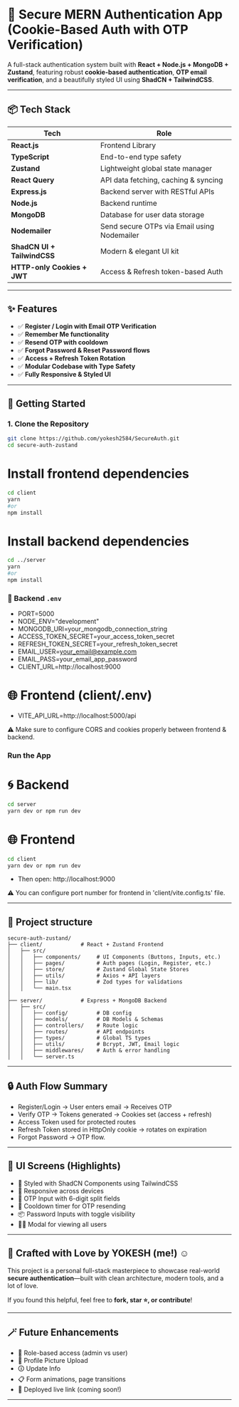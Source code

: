 # 💜 Secure MERN Authentication App (Cookie-Based Auth with OTP Verification)

A full-stack authentication system built with **React + Node.js + MongoDB + Zustand**, featuring robust **cookie-based authentication**, **OTP email verification**, and a beautifully styled UI using **ShadCN + TailwindCSS**.

---

## 📦 Tech Stack

| Tech                        | Role                                        |
| --------------------------- | ------------------------------------------- |
| **React.js**                | Frontend Library                            |
| **TypeScript**              | End-to-end type safety                      |
| **Zustand**                 | Lightweight global state manager            |
| **React Query**             | API data fetching, caching & syncing        |
| **Express.js**              | Backend server with RESTful APIs            |
| **Node.js**                 | Backend runtime                             |
| **MongoDB**                 | Database for user data storage              |
| **Nodemailer**              | Send secure OTPs via Email using Nodemailer |
| **ShadCN UI + TailwindCSS** | Modern & elegant UI kit                     |
| **HTTP-only Cookies + JWT** | Access & Refresh token-based Auth           |

---

## ✨ Features

- ✅ **Register / Login with Email OTP Verification**
- ✅ **Remember Me functionality**
- ✅ **Resend OTP with cooldown**
- ✅ **Forgot Password & Reset Password flows**
- ✅ **Access + Refresh Token Rotation**
- ✅ **Modular Codebase with Type Safety**
- ✅ **Fully Responsive & Styled UI**

---

## 🚀 Getting Started

### 1. Clone the Repository

```bash
git clone https://github.com/yokesh2584/SecureAuth.git
cd secure-auth-zustand
```

# Install frontend dependencies

```bash
cd client
yarn
#or
npm install
```

# Install backend dependencies

```bash
cd ../server
yarn
#or
npm install
```

### 🔐 Backend `.env`

- PORT=5000
- NODE_ENV="development"
- MONGODB_URI=your_mongodb_connection_string
- ACCESS_TOKEN_SECRET=your_access_token_secret
- REFRESH_TOKEN_SECRET=your_refresh_token_secret
- EMAIL_USER=your_email@example.com
- EMAIL_PASS=your_email_app_password
- CLIENT_URL=http://localhost:9000

# 🌐 Frontend (client/.env)

- VITE_API_URL=http://localhost:5000/api

⚠️ Make sure to configure CORS and cookies properly between frontend & backend.

### Run the App

# 🌀 Backend

```bash
cd server
yarn dev or npm run dev
```

# 🌐 Frontend

```bash
cd client
yarn dev or npm run dev
```

- Then open: http://localhost:9000

⚠️ You can configure port number for frontend in 'client/vite.config.ts' file.

---

## 📁 Project structure

```
secure-auth-zustand/
├── client/            # React + Zustand Frontend
│   ├── src/
│   │   ├── components/     # UI Components (Buttons, Inputs, etc.)
│   │   ├── pages/          # Auth pages (Login, Register, etc.)
│   │   ├── store/          # Zustand Global State Stores
│   │   ├── utils/          # Axios + API layers
│   │   ├── lib/            # Zod types for validations
│   │   └── main.tsx
│
├── server/            # Express + MongoDB Backend
│   ├── src/
│   │   ├── config/         # DB config
│   │   ├── models/         # DB Models & Schemas
│   │   ├── controllers/    # Route logic
│   │   ├── routes/         # API endpoints
│   │   ├── types/          # Global TS types
│   │   ├── utils/          # Bcrypt, JWT, Email logic
│   │   ├── middlewares/    # Auth & error handling
│   │   └── server.ts
```

---

## 🔒 Auth Flow Summary

- Register/Login → User enters email → Receives OTP
- Verify OTP → Tokens generated → Cookies set (access + refresh)
- Access Token used for protected routes
- Refresh Token stored in HttpOnly cookie → rotates on expiration
- Forgot Password → OTP flow.

---

## 🌟 UI Screens (Highlights)

- 🎨 Styled with ShadCN Components using TailwindCSS
- 📲 Responsive across devices
- 🔢 OTP Input with 6-digit split fields
- 🔄 Cooldown timer for OTP resending
- 📦 Password Inputs with toggle visibility
- 🧑‍💼 Modal for viewing all users

---

## 🧡 Crafted with Love by YOKESH (me!) ☺️

This project is a personal full-stack masterpiece to showcase real-world **secure authentication**—built with clean architecture, modern tools, and a lot of love.

If you found this helpful, feel free to **fork, star ⭐, or contribute**!

---

## 🪄 Future Enhancements

- 🔐 Role-based access (admin vs user)
- 📸 Profile Picture Upload
- 🛈 Update Info
- 📋 Form animations, page transitions
- 🚀 Deployed live link (coming soon!)

---
